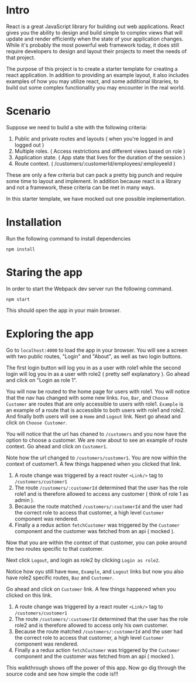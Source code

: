 # Intro

React is a great JavaScript library for building out web applications. React gives
you the ability to design and build simple to complex views that will update
and render efficiently when the state of your application changes. While it's
probably the most powerful web framework today, it does still require
developers to design and layout their projects to meet the needs of that
project.

The purpose of this project is to create a starter template for creating a
react application. In addition to providing an example layout, it also includes
examples of how you may utilize react, and some additional libraries, to
build out some complex functionality you may encounter in the real world.

# Scenario

Suppose we need to build a site with the following criteria:

1. Public and private routes and layouts ( when you're logged in and logged out )
2. Multiple roles. ( Access restrictions and different views based on role )
3. Application state. ( App state that lives for the duration of the session )
4. Route context. ( /customers/:customerId/employees/:employeeId )

These are only a few criteria but can pack a pretty big punch and require some
time to layout and implement. In addition because react is a library and not a
framework, these criteria can be met in many ways.

In this starter template, we have mocked out one possible implementation.

# Installation

Run the following command to install dependencies

```
npm install
```

# Staring the app

In order to start the Webpack dev server run the following command.

```
npm start
```

This should open the app in your main browser.

# Exploring the app

Go to `localhost:4000` to load the app in your browser. You will see a screen
with two public routes, "Login" and "About", as well as two login buttons.

The first login button will log you in as a user with role1 while the second
login will log you in as a user with role2 ( pretty self explanatory ). Go
ahead and click on "Login as role 1".

You will now be routed to the home page for users with role1. You will notice
that the nav has changed with some new links. `Foo`, `Bar`, and
`Choose Customer` are routes that are only accessible to users with role1.
`Example` is an example of a route that is accessible to both users with role1
and role2. And finally both users will see a `Home` and `Logout` link. Next go
ahead and click on `Choose Customer`.

You will notice that the url has chaned to `/customers` and you now have the
option to choose a customer. We are now about to see an example of route
context. Go ahead and click on `Customer1`.

Note how the url changed to `/customers/customer1`. You are now within the
context of customer1. A few things happened when you clicked that link.

1. A route change was triggered by a react router `<Link/>` tag to
`/customers/customer1`
2. The route `/customers/:customerId` determined that the user has the role
role1 and is therefore allowed to access any customer ( think of role 1 as
admin ).
3. Because the route matched `/customers/:customerId` and the user had the
correct role to access that customer, a high level `Customer` component was
rendered.
4. Finally a a redux action `fetchCustomer` was triggered by the `Customer`
component and the customer was fetched from an api ( mocked ).

Now that you are within the context of that customer, you can poke around the
two routes specific to that customer.

Next click `Logout`, and login as role2 by clicking `Login as role2`.

Notice how oyu still have `Home`, `Example`, and `Logout` links but now you
also have role2 specific routes, `Baz` and `Customer`.

Go ahead and click on `Customer` link. A few things happened when you clicked
on this link.

1. A route change was triggered by a react router `<Link/>` tag to
`/customers/customer1`
2. The route `/customers/:customerId` determined that the user has the role
role2 and is therefore allowed to access only his own customer.
3. Because the route matched `/customers/:customerId` and the user had the
correct role to access that customer, a high level `Customer` component was
rendered.
4. Finally a a redux action `fetchCustomer` was triggered by the `Customer`
component and the customer was fetched from an api ( mocked ).

This walkthrough shows off the power of this app. Now go dig through the source
code and see how simple the code is!!!
